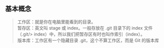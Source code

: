 ## 基本概念
> 工作区：就是你在电脑里能看到的目录。  
> 暂存区：英文叫 stage 或 index。一般存放在 .git 目录下的 index 文件（.git/> index）中，所以我们把暂存区有时也叫作索引（index）。  
> 版本库：工作区有一个隐藏目录 .git，这个不算工作区，而是 Git 的版本库  


